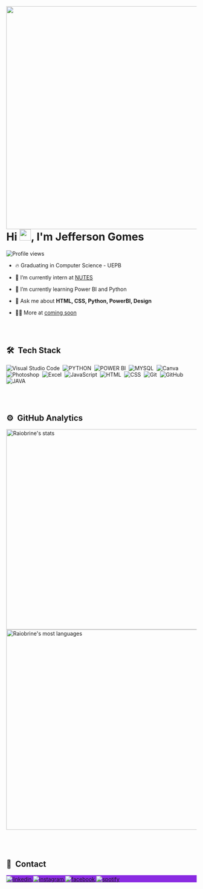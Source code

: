 <img align="right" height="590em" src="https://raw.githubusercontent.com/gist/Raiobrine/1b599c36881a37e5497758c56cc39e26/raw/f2efe83ece88adea3887848c9c12c89e5111d46a/githubcard.svg"/>
<h1 align="left">Hi <img src="https://raw.githubusercontent.com/kaueMarques/kaueMarques/master/hi.gif" height="30px">, I'm Jefferson Gomes</h1>
<p align="left"> <img src="https://komarev.com/ghpvc/?username=Raiobrine&color=blueviolet" alt="Profile views" /> </p>

- 🔥 Graduating in Computer Science - UEPB

- 🔭 I’m currently intern at [NUTES](https://nutes.uepb.edu.br/)

- 🌱 I’m currently learning Power BI and Python

- 💬 Ask me about **HTML, CSS, Python, PowerBI, Design**

- 👨‍💻 More at [coming soon](https://www.linkedin.com/in/jefferson-gomes-04b567238/)

<br><br>

## 🛠 &nbsp;Tech Stack

![Visual Studio Code](https://img.shields.io/badge/-Visual%20Studio%20Code-05122A?style=plastic&logo=visual-studio-code&logoColor=007ACC)&nbsp;
![PYTHON](https://img.shields.io/badge/-Python-05122A?style=plastic&logo=python)&nbsp;
![POWER BI](https://img.shields.io/badge/-Power%20BI-05122A?style=plastic&logo=power%20bi)&nbsp;
![MYSQL](https://img.shields.io/badge/-MYSQL-05122A?style=plastic&logo=mysql)&nbsp;
![Canva](https://img.shields.io/badge/-Canva-05122A?style=plastic&logo=canva)&nbsp;
![Photoshop](https://img.shields.io/badge/-Photoshop-05122A?style=plastic&logo=Adobe%20Photoshop)&nbsp;
![Excel](https://img.shields.io/badge/-Excel-05122A?style=plastic&logo=Microsoft%20Excel)&nbsp;
![JavaScript](https://img.shields.io/badge/-JavaScript-05122A?style=plastic&logo=javascript)&nbsp;
![HTML](https://img.shields.io/badge/-HTML-05122A?style=plastic&logo=HTML5)&nbsp;
![CSS](https://img.shields.io/badge/-CSS-05122A?style=plastic&logo=CSS3&logoColor=1572B6)&nbsp;
![Git](https://img.shields.io/badge/-Git-05122A?style=plastic&logo=git)&nbsp;
![GitHub](https://img.shields.io/badge/-GitHub-05122A?style=plastic&logo=github)&nbsp;
![JAVA](https://img.shields.io/badge/-Java-05122A?style=plastic&logo=java)&nbsp;

<br><br>

## ⚙️ &nbsp;GitHub Analytics

<p align="left">
<img width="530em" src="https://github-readme-stats.vercel.app/api?username=Raiobrine&show_icons=true&theme=aura_dark" alt="Raiobrine's stats"/>
<img width="530em" src="https://github-readme-stats.vercel.app/api/top-langs/?username=Raiobrine&layout=compact&theme=aura_dark" alt="Raiobrine's most languages"/>
</p>

<br><br>

## 💬 &nbsp;Contact

<p align="left" style="background:blueviolet">
<a href="https://www.linkedin.com/in/jefferson-gomes-04b567238/" target="_blank">
  <img align="center" src="https://img.shields.io/badge/-Jefferson Gomes-05122A?style=flat&logo=linkedin" alt="linkedin"/>
</a>
<a href="https://www.instagram.com/jefftheson_/" target="_blank">
 <img align="center" src="https://img.shields.io/badge/-jefftheson_-05122A?style=flat&logo=instagram" alt="instagram"/>
</a>
<a href="https://www.facebook.com/jefferson.gomes.14473426" target="_blank">
 <img align="center" src="https://img.shields.io/badge/-Jefferson-05122A?style=flat&logo=facebook" alt="facebook"/>
</a>
</a>
<a href="https://open.spotify.com/user/raiobrine?si=bb433bc2c3ee40de" target="_blank">
 <img align="center" src="https://img.shields.io/badge/-Jefferson-05122A?style=flat&logo=spotify" alt="spotify"/>
</a>
</p>
